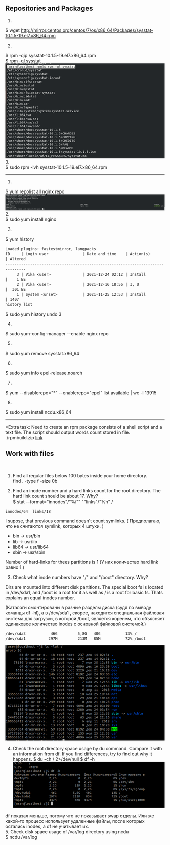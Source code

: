 ## Repositories and Packages

1. 
$ wget http://mirror.centos.org/centos/7/os/x86_64/Packages/sysstat-10.1.5-19.el7.x86_64.rpm

2. 
$ rpm -qip sysstat-10.1.5-19.el7.x86_64.rpm <br/>
$ rpm -ql sysstat <br/>
 ![image](./images/wget_info.png) <br/>
3. <br/>
$ sudo rpm -ivh sysstat-10.1.5-19.el7.x86_64.rpm <br/>


-----------------

1. <br/>
$ yum repolist all nginx repo
 ![image](./images/nginx_repo.png)
2. <br/>
$ sudo yum install nginx

3.
$ yum history 

```
Loaded plugins: fastestmirror, langpacks
ID     | Login user               | Date and time    | Action(s)      | Altered
-------------------------------------------------------------------------------
     3 | Vika <user>              | 2021-12-24 02:12 | Install        |    1 EE
     2 | Vika <user>              | 2021-12-16 18:56 | I, U           |  301 EE
     1 | System <unset>           | 2021-11-25 12:53 | Install        | 1407   
history list
```
$ sudo yum history undo 3

4. 
$ sudo yum-config-manager --enable nginx repo
 
5.
$ sudo yum remove sysstat.x86_64 

6. 
$ sudo yum info epel-release.noarch 

7. 
$ yum --disablerepo="*" --enablerepo="epel" list available  | wc -l
13915

8.
$  sudo yum install ncdu.x86_64

-----------------
*Extra task:
    Need to create an rpm package consists of a shell script and a text file. The script should output words count stored in file. <br/>
  ./rpmbuild.zip [link](https://github.com/wwwvikas123/epm_learning/raw/chapter_7/rpmbuild.zip)

## Work with files
​
1. Find all regular files below 100 bytes inside your home directory. <br/>
find . -type f -size 0b

2. Find an inode number and a hard links count for the root directory. The hard link count should be about 17. Why? <br/>
$ stat --format="innodes"/"%i""  ""links"/"%h" /  <br/>

```
innodes/64  links/18 
```
I supose, that previous  command  doesn't count symlinks. ( Предполагаю, что не считаются symlink, которых 4 штуки. )  <br/>

- bin -> usr/bin
- lib -> usr/lib
- lib64 -> usr/lib64
- sbin -> usr/sbin 

Number of hard-links for thees partitions is 1  (У них количество hard link равно 1.)

3. Check what inode numbers have "/" and "/boot" directory. Why? <br/>

Dirs are mounted into different disk partitions. The special boot fs is located in /dev/sda1, and /boot is a root for it as well as / is a root for basic fs. Thats explains an equal inodes number.  <br/>

(Каталоги смонтированы в разные разделы диска (судя по выводу команды df -hl), а в /dev/sda1 , скорее, находится специальная файловая система для загрузки, в которой /boot, является коренем, что объясняет одинаковое количество inodes с основной файловой системой.)  <br/>
``` 
/dev/sda3           46G         5,8G   40G           13% /
/dev/sda1          297M         213M   85M           72% /boot
```
 ![image](./images/links.png) <br/>
 
4. Check the root directory space usage by du command. Compare it with an information from df. If you find differences, try to find out why it happens.
$ du -ch / 2>/dev/null
$ df -h
 ![image](./images/du.png) <br/>
 
df показал меньше, потому что не показывает swap отделы. Или же какой-то процесс использует удаленные файлы, после которых остались inodes, а df не учитывает их. <br/>
5. Check disk space usage of /var/log directory using ncdu <br/>
$ ncdu  /var/log <br/>
